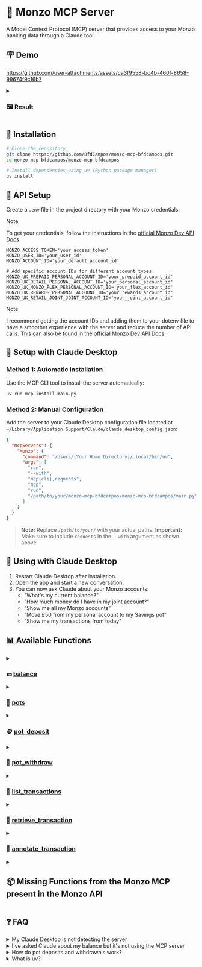 # 🏦 Monzo MCP Server

A Model Context Protocol (MCP) server that provides access to your Monzo banking data through a Claude tool.

## 🪧 Demo

https://github.com/user-attachments/assets/ca3f9558-bc4b-460f-8658-99674f9c16b7

<details>
<summary>
  
### 🖼️ Result

</summary>

![monzo_mcp_bfdcampos_result](https://github.com/user-attachments/assets/c2305a5a-0dea-4c56-a05a-14ce13a22a74)

</details>

## 🚀 Installation

```bash
# Clone the repository
git clone https://github.com/BfdCampos/monzo-mcp-bfdcampos.git
cd monzo-mcp-bfdcampos/monzo-mcp-bfdcampos

# Install dependencies using uv (Python package manager)
uv install
```

## 🔑 API Setup

Create a `.env` file in the project directory with your Monzo credentials:

> [!NOTE]
> To get your credentials, follow the instructions in the [official Monzo Dev API Docs](https://docs.monzo.com/)

```
MONZO_ACCESS_TOKEN='your_access_token'
MONZO_USER_ID='your_user_id'
MONZO_ACCOUNT_ID='your_default_account_id'

# Add specific account IDs for different account types
MONZO_UK_PREPAID_PERSONAL_ACCOUNT_ID='your_prepaid_account_id'
MONZO_UK_RETAIL_PERSONAL_ACCOUNT_ID='your_personal_account_id'
MONZO_UK_MONZO_FLEX_PERSONAL_ACCOUNT_ID='your_flex_account_id'
MONZO_UK_REWARDS_PERSONAL_ACCOUNT_ID='your_rewards_account_id'
MONZO_UK_RETAIL_JOINT_JOINT_ACCOUNT_ID='your_joint_account_id'
```

> [!NOTE]
> I recommend getting the account IDs and adding them to your dotenv file to have a smoother experience with the server and reduce the number of API calls. This can also be found in the [official Monzo Dev API Docs](https://docs.monzo.com/).

## 🔧 Setup with Claude Desktop

### Method 1: Automatic Installation

Use the MCP CLI tool to install the server automatically:

```bash
uv run mcp install main.py
```

### Method 2: Manual Configuration

Add the server to your Claude Desktop configuration file located at `~/Library/Application Support/Claude/claude_desktop_config.json`:

```json
{
  "mcpServers": {
    "Monzo": {
      "command": "/Users/[Your Home Directory]/.local/bin/uv",
      "args": [
        "run",
        "--with",
        "mcp[cli],requests",
        "mcp",
        "run",
        "/path/to/your/monzo-mcp-bfdcampos/monzo-mcp-bfdcampos/main.py"
      ]
    }
  }
}
```

> **Note:** Replace `/path/to/your/` with your actual paths.
> **Important:** Make sure to include `requests` in the `--with` argument as shown above.

## 🤖 Using with Claude Desktop

1. Restart Claude Desktop after installation.
2. Open the app and start a new conversation.
3. You can now ask Claude about your Monzo accounts:
   - "What's my current balance?"
   - "How much money do I have in my joint account?"
   - "Show me all my Monzo accounts"
   - "Move £50 from my personal account to my Savings pot"
   - "Show me my transactions from today"

## 📊 Available Functions

<details>
<summary>

### 💷 [balance](https://docs.monzo.com/#balance)

</summary>

Returns the balance, spending today, and currency for a specified account type.

Parameters:

- `account_type` (optional): Type of account to check balance for. Options: "default", "personal", "prepaid", "flex", "rewards", "joint"
- `total_balance` (optional): If set to true, returns the total balance for the account. Default is false

Example requests:

```
What's my current balance?
How much money do I have in my joint account?
What's the balance of my flex account?
```

</details>

<details>
<summary>

### 🍯 [pots](https://docs.monzo.com/#pots)

</summary>

Returns the list of pots for a specified account type.

Parameters:

- `account_type` (optional): Type of account to check pots for. Options: "default", "personal", "prepaid", "flex", "rewards", "joint"

Example requests:

```
Show me my pots
How many pots do I have?
How much money do I have in my "Savings" pot?
```

</details>

<details>
<summary>

### 🪙 [pot_deposit](https://docs.monzo.com/#deposit-into-a-pot)

</summary>

Deposit money from an account into a pot.

Parameters:

- `pot_id` (required): The ID of the pot to deposit money into
- `amount` (required): The amount to deposit in pence (e.g., 1000 for £10.00)
- `account_type` (optional): The account to withdraw from. Default is "personal"

Example requests:

```
Add £25 to my Savings pot
Move £10 from my personal account to my Holiday pot
```

</details>

<details>
<summary>

### 🏧 [pot_withdraw](https://docs.monzo.com/#withdraw-from-a-pot)

</summary>

Withdraw money from a pot back to an account.

Parameters:

- `pot_id` (required): The ID of the pot to withdraw money from
- `amount` (required): The amount to withdraw in pence (e.g., 1000 for £10.00)
- `account_type` (optional): The account to deposit into. Default is "personal"

Example requests:

```
Take £25 from my Savings pot
Withdraw £10 from my Holiday pot to my personal account
```

</details>

<details>
<summary>

### 🧾 [list_transactions](https://docs.monzo.com/#list-transactions)

</summary>

Lists transactions for a specified account.

Parameters:

- `account_type` (optional): Type of account to list transactions for. Default is "personal"
- `since` (optional): Start date for transactions in ISO 8601 format (e.g., "2025-05-20T00:00:00Z")
- `before` (optional): End date for transactions in ISO 8601 format
- `limit` (optional): Maximum number of transactions to return. Default is 1000

Example requests:

```
Show me my recent transactions
What transactions do I have from today?
List all transactions from my joint account this month
```

</details>

<details>
<summary>

### 📖 [retrieve_transaction](https://docs.monzo.com/#retrieve-transaction)

</summary>

Retrieves details of a specific transaction.

Parameters:

- `transaction_id` (required): The ID of the transaction to retrieve
- `expand` (optional): Additional data to include in the response. Default is "merchant"

Example requests:

```
Show me the details of my last transaction
What was the last transaction I made?
```

</details>

<details>
<summary>

### 📝 [annotate_transaction](https://docs.monzo.com/#annotate-transaction)

</summary>

Edits the metadata of a transaction.

Parameters:

- `transaction_id` (required): The ID of the transaction to annotate
- `metadata_key` (required): The key of the metadata to edit. Default is 'notes'
- `metadata_value` (required): The new value for the metadata key. Empty values will remove the key
- `delete_note` (optional): If set to true, the note will be deleted. Default is false

Example requests:

```
Add a note to my last transaction saying "Dinner with friends"
Remove the note from my last transaction
```

</details>

<details>
<summary>

## 📦 Missing Functions from the Monzo MCP present in the Monzo API

</summary>

- [Create feed item](https://docs.monzo.com/#create-feed-item)
- [Upload Attachment](https://docs.monzo.com/#upload-attachment)
- [Register Attachment](https://docs.monzo.com/#register-attachment)
- [Deregister Attachement](https://docs.monzo.com/#deregister-attachment)
- [Create Receipt](https://docs.monzo.com/#create-receipt)
- [Retrieve Receipt](https://docs.monzo.com/#retrieve-receipt)
- [Delete Receipt](https://docs.monzo.com/#delete-receipt)
- [Registering a Webhook](https://docs.monzo.com/#registering-a-webhook)
- [List Webhooks](https://docs.monzo.com/#list-webhooks)
- [Deleting a Webhook](https://docs.monzo.com/#deleting-a-webhook)
- [Transaction Created](https://docs.monzo.com/#transaction-created)
- [General Payment Initiation for outside your own Monzo Account transfers](https://docs.monzo.com/#payment-initiation-services-api)

</details>

## ❓ FAQ

<details><summary>My Claude Desktop is not detecting the server</summary>

- Ensure you have the latest version of Claude Desktop.
- Restart Claude Desktop by force quitting the app and reopening it.
- Make sure your path is correct in the configuration file.
- Use the absolute path to your `uv` installation, e.g., `/Users/[Your Home Directory]/.local/bin/uv` in the command section of the configuration file.
- Verify that the `requests` library is included in the `--with` argument list in your configuration, as this is a common cause of connection issues.

</details>

<details><summary>I've asked Claude about my balance but it's not using the MCP server</summary>

- LLMs like Claude may not always use the MCP server for every request. Try rephrasing your question, specifically asking Claude to check your Monzo balance using the Monzo MCP tool.
- You can check if there were any errors by looking at the logs in `~/Library/Logs/Claude/mcp-server-Monzo.log`.

</details>

<details><summary>How do pot deposits and withdrawals work?</summary>

- When you deposit money into a pot or withdraw from a pot, the MCP creates a unique dedupe_id that includes the "triggered_by" parameter.
- This helps identify transactions and prevents accidental duplicate transactions.
- The default "triggered_by" value is "mcp", but you can customise this to track different sources of pot transfers.

</details>

<details><summary>What is uv?</summary>

- `uv` is a Python package manager and installer that's designed to be much faster than pip.
- It maintains isolated environments for your projects and resolves dependencies efficiently.
- Learn more at [github.com/astral-sh/uv](https://github.com/astral-sh/uv).

</details>
